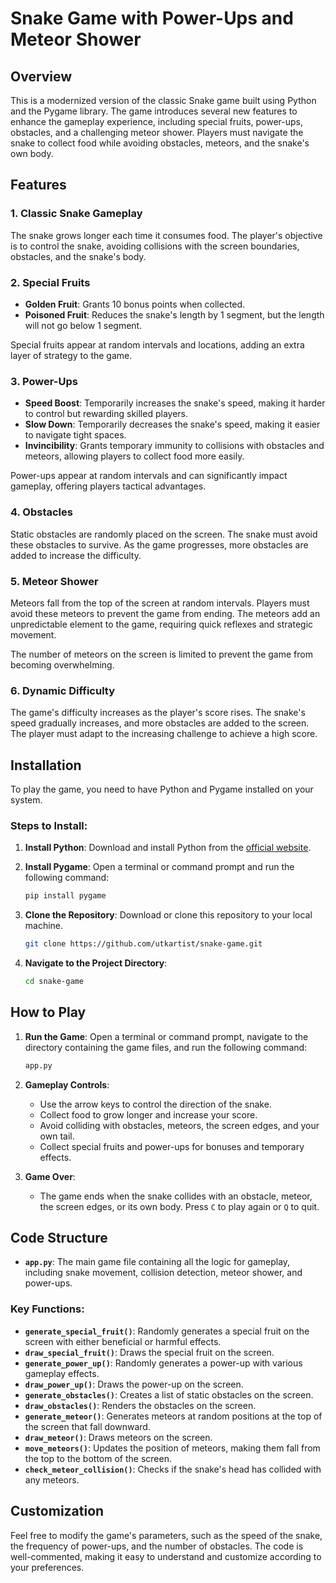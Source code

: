 # Snake Game with Power-Ups and Meteor Shower

## Overview
This is a modernized version of the classic Snake game built using Python and the Pygame library. The game introduces several new features to enhance the gameplay experience, including special fruits, power-ups, obstacles, and a challenging meteor shower. Players must navigate the snake to collect food while avoiding obstacles, meteors, and the snake's own body.

## Features

### 1. Classic Snake Gameplay
The snake grows longer each time it consumes food. The player's objective is to control the snake, avoiding collisions with the screen boundaries, obstacles, and the snake's body.

### 2. Special Fruits
- **Golden Fruit**: Grants 10 bonus points when collected.
- **Poisoned Fruit**: Reduces the snake's length by 1 segment, but the length will not go below 1 segment.

Special fruits appear at random intervals and locations, adding an extra layer of strategy to the game.

### 3. Power-Ups
- **Speed Boost**: Temporarily increases the snake's speed, making it harder to control but rewarding skilled players.
- **Slow Down**: Temporarily decreases the snake's speed, making it easier to navigate tight spaces.
- **Invincibility**: Grants temporary immunity to collisions with obstacles and meteors, allowing players to collect food more easily.

Power-ups appear at random intervals and can significantly impact gameplay, offering players tactical advantages.

### 4. Obstacles
Static obstacles are randomly placed on the screen. The snake must avoid these obstacles to survive. As the game progresses, more obstacles are added to increase the difficulty.

### 5. Meteor Shower
Meteors fall from the top of the screen at random intervals. Players must avoid these meteors to prevent the game from ending. The meteors add an unpredictable element to the game, requiring quick reflexes and strategic movement.

The number of meteors on the screen is limited to prevent the game from becoming overwhelming.

### 6. Dynamic Difficulty
The game's difficulty increases as the player's score rises. The snake's speed gradually increases, and more obstacles are added to the screen. The player must adapt to the increasing challenge to achieve a high score.

## Installation

To play the game, you need to have Python and Pygame installed on your system.

### Steps to Install:

1. **Install Python**: Download and install Python from the [official website](https://www.python.org/).
2. **Install Pygame**: Open a terminal or command prompt and run the following command:

    ```bash
    pip install pygame
    ```

3. **Clone the Repository**: Download or clone this repository to your local machine.

    ```bash
    git clone https://github.com/utkartist/snake-game.git
    ```

4. **Navigate to the Project Directory**:

    ```bash
    cd snake-game
    ```

## How to Play

1. **Run the Game**: Open a terminal or command prompt, navigate to the directory containing the game files, and run the following command:

    ```bash
    app.py
    ```

2. **Gameplay Controls**:
   - Use the arrow keys to control the direction of the snake.
   - Collect food to grow longer and increase your score.
   - Avoid colliding with obstacles, meteors, the screen edges, and your own tail.
   - Collect special fruits and power-ups for bonuses and temporary effects.

3. **Game Over**:
   - The game ends when the snake collides with an obstacle, meteor, the screen edges, or its own body. Press `C` to play again or `Q` to quit.

## Code Structure

- **`app.py`**: The main game file containing all the logic for gameplay, including snake movement, collision detection, meteor shower, and power-ups.

### Key Functions:

- **`generate_special_fruit()`**: Randomly generates a special fruit on the screen with either beneficial or harmful effects.
- **`draw_special_fruit()`**: Draws the special fruit on the screen.
- **`generate_power_up()`**: Randomly generates a power-up with various gameplay effects.
- **`draw_power_up()`**: Draws the power-up on the screen.
- **`generate_obstacles()`**: Creates a list of static obstacles on the screen.
- **`draw_obstacles()`**: Renders the obstacles on the screen.
- **`generate_meteor()`**: Generates meteors at random positions at the top of the screen that fall downward.
- **`draw_meteor()`**: Draws meteors on the screen.
- **`move_meteors()`**: Updates the position of meteors, making them fall from the top to the bottom of the screen.
- **`check_meteor_collision()`**: Checks if the snake's head has collided with any meteors.

## Customization

Feel free to modify the game's parameters, such as the speed of the snake, the frequency of power-ups, and the number of obstacles. The code is well-commented, making it easy to understand and customize according to your preferences.

